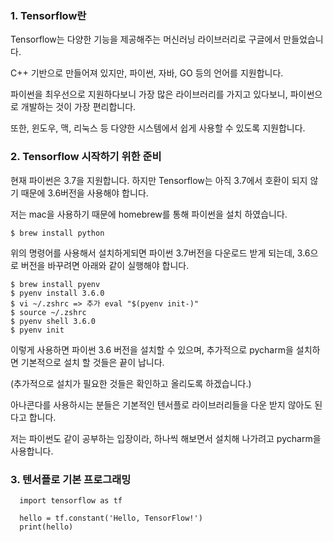 ### 1. Tensorflow란
Tensorflow는 다양한 기능을 제공해주는 머신러닝 라이브러리로 구글에서 만들었습니다. 

C++ 기반으로 만들어져 있지만, 파이썬, 자바, GO 등의 언어를 지원합니다. 

파이썬을 최우선으로 지원하다보니 가장 많은 라이브러리를 가지고 있다보니, 파이썬으로 개발하는 것이 가장 편리합니다.

또한, 윈도우, 맥, 리눅스 등 다양한 시스템에서 쉽게 사용할 수 있도록 지원합니다.


### 2. Tensorflow 시작하기 위한 준비
현재 파이썬은 3.7을 지원합니다. 하지만 Tensorflow는 아직 3.7에서 호환이 되지 않기 때문에 3.6버전을 사용해야 합니다.

저는 mac을 사용하기 때문에 homebrew를 통해 파이썬을 설치 하였습니다.

~~~
$ brew install python
~~~

위의 명령어를 사용해서 설치하게되면 파이썬 3.7버전을 다운로드 받게 되는데, 3.6으로 버전을 바꾸려면 아래와 같이 실행해야 합니다.
~~~
$ brew install pyenv
$ pyenv install 3.6.0
$ vi ~/.zshrc => 추가 eval "$(pyenv init-)"
$ source ~/.zshrc
$ pyenv shell 3.6.0
$ pyenv init
~~~

이렇게 사용하면 파이썬 3.6 버전을 설치할 수 있으며, 추가적으로 pycharm을 설치하면 기본적으로 설치 할 것들은 끝이 납니다.

(추가적으로 설치가 필요한 것들은 확인하고 올리도록 하겠습니다.)

아나콘다를 사용하시는 분들은 기본적인 텐서플로 라이브러리들을 다운 받지 않아도 된다고 합니다.

저는 파이썬도 같이 공부하는 입장이라, 하나씩 해보면서 설치해 나가려고 pycharm을 사용합니다.

### 3. 텐서플로 기본 프로그래밍
~~~
  import tensorflow as tf

  hello = tf.constant('Hello, TensorFlow!')
  print(hello)
~~~
